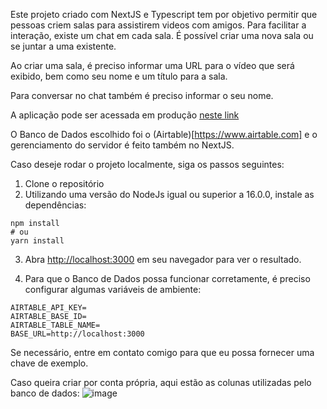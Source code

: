 Este projeto criado com NextJS e Typescript tem por objetivo permitir que pessoas criem salas para assistirem videos com amigos. Para facilitar a interação, existe um chat em cada sala. É possível criar uma nova sala ou se juntar a uma existente.

Ao criar uma sala, é preciso informar uma URL para o vídeo que será exibido, bem como seu nome e um título para a sala.

Para conversar no chat também é preciso informar o seu nome.

A aplicação pode ser acessada em produção [neste link](https://video-party-iota.vercel.app/)

O Banco de Dados escolhido foi o (Airtable)[https://www.airtable.com] e o gerenciamento do servidor é feito também no NextJS.

Caso deseje rodar o projeto localmente, siga os passos seguintes:

 1. Clone o repositório
 2. Utilizando uma versão do NodeJs igual ou superior a 16.0.0, instale as dependências:
  ```
  npm install
  # ou
  yarn install
  ```

 3. Abra [http://localhost:3000](http://localhost:3000) em seu navegador para ver o resultado.

 4. Para que o Banco de Dados possa funcionar corretamente, é preciso configurar algumas variáveis de ambiente:
```
AIRTABLE_API_KEY=
AIRTABLE_BASE_ID=
AIRTABLE_TABLE_NAME=
BASE_URL=http://localhost:3000
```
Se necessário, entre em contato comigo para que eu possa fornecer uma chave de exemplo. 

Caso queira criar por conta própria, aqui estão as colunas utilizadas pelo banco de dados:
![image](https://user-images.githubusercontent.com/44332001/215239735-45e3b5fc-75fc-41d6-976f-dd85d806751a.png)


